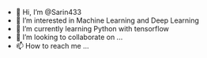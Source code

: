 - 👋 Hi, I’m @Sarin433
- 👀 I’m interested in Machine Learning and Deep Learning
- 🌱 I’m currently learning Python with tensorflow
- 💞️ I’m looking to collaborate on ...
- 📫 How to reach me ...

<!---
Sarin433/Sarin433 is a ✨ special ✨ repository because its `README.md` (this file) appears on your GitHub profile.
You can click the Preview link to take a look at your changes.
--->
